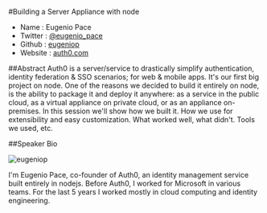 #Building a Server Appliance with node

* Name      : Eugenio Pace
* Twitter   : [@eugenio_pace][]
* Github    : [eugeniop][]
* Website   : [auth0.com][]

##Abstract
Auth0 is a server/service to drastically simplify authentication, identity federation & SSO scenarios; for web & mobile apps. It's our first big project on node. One of the reasons we decided to build it entirely on node, is the ability to package it and deploy it anywhere: as a service in the public cloud, as a virtual appliance on private cloud, or as an appliance on-premises. In this session we'll show how we built it. How we use for extensibility and easy customization. What worked well, what didn't. Tools we used, etc.

##Speaker Bio

![eugeniop](https://raw.github.com/cascadiajs/2013.cascadiajs.com/master/images/eugeniop.png)

I'm Eugenio Pace, co-founder of Auth0, an identity management service built entirely in nodejs. Before Auth0, I worked for Microsoft in various teams. For the last 5 years I worked mostly in cloud computing and identity engineering. 

[@eugenio_pace]:http://twitter.com/eugenio_pace
[eugeniop]:http://github.com/eugeniop
[auth0.com]:http://auth0.com
